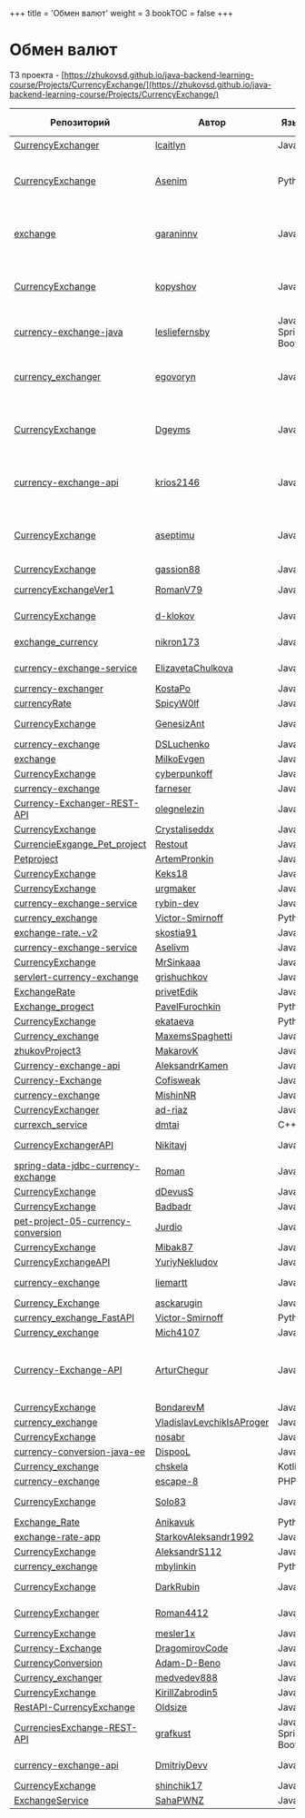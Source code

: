 +++
title = 'Обмен валют'
weight = 3
bookTOC = false
+++

# Обмен валют

ТЗ проекта - [https://zhukovsd.github.io/java-backend-learning-course/Projects/CurrencyExchange/](https://zhukovsd.github.io/java-backend-learning-course/Projects/CurrencyExchange/)

| Репозиторий | Автор | Язык | Ревью | Автор ревью |
|-------------|-------|------|-------|-------------|
| [CurrencyExchanger](https://github.com/lcaitlyn/CurrencyExchanger)                | [lcaitlyn](https://github.com/lcaitlyn)           | Java              | 🎬 [Видео](https://youtu.be/x2I655fucmo) | [zhukovsd](https://t.me/zhukovsd) |
| [CurrencyExchange](https://github.com/Asenim/CurrencyExchange)                    | [Asenim](https://github.com/Asenim)               | Python            | 🎬 [Видео](https://t.me/zhukovsd_it_chat/3027), 📝 [Заметки](https://gist.github.com/zhukovsd/fccfdb588e3bea48db17f39a0b851d32) | [zhukovsd](https://t.me/zhukovsd) |
| [exchange](https://github.com/garaninnv/exchange)                                 | [garaninnv](https://github.com/garaninnv)         | Java              | 🎬 [Видео](https://t.me/zhukovsd_it_chat/2156), 📝 [Заметки](https://gist.github.com/zhukovsd/b34c440299aea6d9942e8684ac2c6f08) | [zhukovsd](https://t.me/zhukovsd) |
| [CurrencyExchange](https://github.com/kopyshov/CurrencyExchange)                 | [kopyshov](https://github.com/kopyshov)         | Java              | 🎬 [Видео](https://t.me/zhukovsd_it_chat/4813), 📝 [Заметки](https://gist.github.com/zhukovsd/bf18f014ee600ebb0d1ebfc6a1ac8f8f) | [zhukovsd](https://t.me/zhukovsd) |
| [currency-exchange-java](https://github.com/lesliefernsby/currency-exchange-java) | [lesliefernsby](https://github.com/lesliefernsby) | Java, Spring Boot |                                                                                            |
| [currency_exchanger](https://github.com/egovoryn/currency_exchanger)              | [egovoryn](https://github.com/egovoryn)           | Java              | 🎬 [Видео](https://t.me/zhukovsd_it_chat/5655), 📝 [Заметки](https://gist.github.com/zhukovsd/6662e5b7d62369d8c02368ecb5a29fd3) | [zhukovsd](https://t.me/zhukovsd) |
| [CurrencyExchange](https://github.com/Dgeyms/CurrencyExchange)                    | [Dgeyms](https://github.com/Dgeyms)               | Java              | 🎬 [Видео](https://t.me/zhukovsd_it_chat/5860), 📝 [Заметки](https://gist.github.com/zhukovsd/a7564713fdb9f4721e7beb3aa0cb9e18) | [zhukovsd](https://t.me/zhukovsd) |
| [currency-exchange-api](https://github.com/krios2146/currency-exchange-api)       | [krios2146](https://github.com/krios2146)         | Java              | 🎬 [Видео](https://t.me/zhukovsd_it_chat/6271), 📝 [Заметки](https://gist.github.com/zhukovsd/60e0010d8e8a68629daf94c9eed4b28a) | [zhukovsd](https://t.me/zhukovsd) |
| [CurrencyExchange](https://github.com/aseptimu/CurrencyExchange) | [aseptimu](https://github.com/aseptimu) | Java | 🎬 [Видео](https://t.me/zhukovsd_it_chat/7460), 📝 [Заметки](https://gist.github.com/zhukovsd/b732b0027f9435187b14a5c06589ac95) | [zhukovsd](https://t.me/zhukovsd) |
| [CurrencyExchange](https://github.com/gassion88/CurrencyExchange) | [gassion88](https://github.com/gassion88) | Java |  |
| [currencyExchangeVer1](https://github.com/RomanV79/currencyExchangeVer1) | [RomanV79](https://github.com/RomanV79) | Java | 📝 [Заметки](https://t.me/zhukovsd_it_chat/6559) | [zhukovsd](https://t.me/zhukovsd) |
| [CurrencyExchange](https://github.com/d-klokov/CurrencyExchange) | [d-klokov](https://github.com/d-klokov) | Java | 📝 [Заметки](https://t.me/zhukovsd_it_chat/8638)  | [zhukovsd](https://t.me/zhukovsd) |
| [exchange_currency](https://github.com/nikron173/exchange_currency) | [nikron173](https://github.com/nikron173) | Java | 📝 [Заметки](https://t.me/zhukovsd_it_chat/11208)  | [zhukovsd](https://t.me/zhukovsd) |
| [currency-exchange-service](https://github.com/ElizavetaChulkova/currency-exchange-service) | [ElizavetaChulkova](https://github.com/ElizavetaChulkova) | Java | 📝 [Заметки](https://t.me/zhukovsd_it_chat/13774) | [zhukovsd](https://t.me/zhukovsd) |
| [currency-exchanger](https://github.com/KostaPo/currency-exchanger) | [KostaPo](https://github.com/KostaPo) | Java |  |
| [currencyRate](https://github.com/SpicyW0lf/currencyRate) | [SpicyW0lf](https://github.com/SpicyW0lf) | Java |  |
| [CurrencyExchange](https://github.com/GenesizAnt/CurrencyExchange) | [GenesizAnt](https://github.com/GenesizAnt) | Java | 📝 [Заметки](https://t.me/zhukovsd_it_chat/16164) | [zhukovsd](https://t.me/zhukovsd) |
| [currency-exchange](https://github.com/DSLuchenko/currency-exchange) | [DSLuchenko](https://github.com/DSLuchenko) | Java |  |
| [exchange](https://github.com/MilkoEvgen/exchange) | [MilkoEvgen](https://github.com/MilkoEvgen) | Java |  |
| [CurrencyExchange](https://github.com/cyberpunkoff/CurrencyExchange) | [cyberpunkoff](https://github.com/cyberpunkoff) | Java |  |
| [currency-exchange](https://github.com/farneser/currency-exchange) | [farneser](https://github.com/farneser) | Java |  |
| [Currency-Exchanger-REST-API](https://github.com/olegnelezin/Currency-Exchanger-REST-API) | [olegnelezin](https://github.com/olegnelezin) | Java |  |
| [CurrencyExchange](https://github.com/Crystaliseddx/CurrencyExchange) | [Crystaliseddx](https://github.com/Crystaliseddx) | Java |  |
| [CurrencieExgange_Pet_project](https://github.com/Restout/CurrencieExgange_Pet_project) | [Restout](https://github.com/Restout) | Java |  |
| [Petproject](https://github.com/ArtemPronkin/Petproject) | [ArtemPronkin](https://github.com/ArtemPronkin) | Java |  |
| [CurrencyExchange](https://github.com/Keks18/CurrencyExchange) | [Keks18](https://github.com/Keks18) | Java |  |
| [CurrencyExchange](https://github.com/urgmaker/CurrencyExchange) | [urgmaker](https://github.com/urgmaker) | Java |  |
| [currency-exchange-service](https://github.com/rybin-dev/currency-exchange-service) | [rybin-dev](https://github.com/rybin-dev) | Java |  |
| [currency_exchange](https://github.com/Victor-Smirnoff/currency_exchange) | [Victor-Smirnoff](https://github.com/Victor-Smirnoff) | Python |  |
| [exchange-rate.-v2](https://github.com/skostia91/exchange-rate.-v2) | [skostia91](https://github.com/skostia91) | Java |  |
| [currency-exchange-service](https://github.com/Aselivm/currency-exchange-service) | [Aselivm](https://github.com/Aselivm) | Java |  |
| [CurrencyExchange](https://github.com/MrSinkaaa/CurrencyExchange) | [MrSinkaaa](https://github.com/MrSinkaaa) | Java |  |
| [servlert-currency-exchange](https://github.com/grishuchkov/servlert-currency-exchange) | [grishuchkov](https://github.com/grishuchkov) | Java |  |
| [ExchangeRate](https://github.com/privetEdik/ExchangeRate/tree/master) | [privetEdik](https://github.com/privetEdik) | Java |  |
| [Exchange_progect](https://github.com/PavelFurochkin/Exchange_progect) | [PavelFurochkin](https://github.com/PavelFurochkin) | Python |  |
| [CurrencyExchange](https://github.com/ekataeva/CurrencyExchange) | [ekataeva](https://github.com/ekataeva) | Python |  |
| [Currency_exchange](https://github.com/MaxemsSpaghetti/Currency_exchange) | [MaxemsSpaghetti](https://github.com/MaxemsSpaghetti) | Java |  |
| [zhukovProject3](https://github.com/MakarovK/zhukovProject3) | [MakarovK](https://github.com/MakarovK) | Java |  |
| [Currency-exchange-api](https://github.com/AleksandrKamen/Currency-exchange-api) | [AleksandrKamen](https://github.com/AleksandrKamen) | Java |  |
| [Currency-Exchange](https://github.com/Cofisweak/Currency-Exchange) | [Cofisweak](https://github.com/Cofisweak) | Java |  |
| [currency-exchange](https://github.com/MishinNR/currency-exchange) | [MishinNR](https://github.com/MishinNR) | Java |  |
| [CurrencyExchanger](https://github.com/ad-riaz/CurrencyExchanger/) | [ad-riaz](https://github.com/ad-riaz) | Java |  |
| [currexch_service](https://github.com/dmtai/currexch_service) | [dmtai](https://github.com/dmtai) | C++ |  |
| [CurrencyExchangerAPI](https://github.com/Nikitavj/CurrencyExchangerAPI) | [Nikitavj](https://github.com/Nikitavj) | Java | 📝 [Заметки](https://gist.github.com/Asenim/abecd4f1fa16f9e33e0388b433417a10) | [coderilya](https://t.me/coderilya) |
| [spring-data-jdbc-currency-exchange](https://github.com/urgmaker/spring-data-jdbc-currency-exchange) | [Roman](https://github.com/urgmaker)  | Java   |                   |
| [CurrencyExchange](https://github.com/dDevusS/CurrencyExchange)                                      | [dDevusS](https://github.com/dDevusS) | Java   |                   |
| [CurrencyExchange](https://github.com/Badbadr/CurrencyExchange)                                      | [Badbadr](https://github.com/Badbadr) | Java   |                   |
| [pet-project-05-currency-conversion](https://github.com/Jurdio/pet-project-05-currency-conversion)   | [Jurdio](https://github.com/Jurdio)   | Java   |                   |
| [CurrencyExchange](https://github.com/Mibak87/CurrencyExchange/)                          | [Mibak87](https://github.com/Mibak87)                 | Java   |                                                                             |
| [CurrencyExchangeAPI](https://github.com/YuriyNekludov/CurrencyExchangeAPI)               | [YuriyNekludov](https://github.com/YuriyNekludov)     | Java   |                                                                             |
| [currency-exchange](https://github.com/liemartt/currency-exchange)                        | [liemartt](https://github.com/liemartt)               | Java   | 📝 [Заметки](https://gist.github.com/krios2146/1991ee95c8c4774bc48507995d174650) | [krios2146](https://t.me/krios2146) |
| [Currency_Exchange](https://github.com/asckarugin/Currency_Exchange)                      | [asckarugin](https://github.com/asckarugin)           | Java   |                                                                             |
| [currency_exchange_FastAPI](https://github.com/Victor-Smirnoff/currency_exchange_FastAPI) | [Victor-Smirnoff](https://github.com/Victor-Smirnoff) | Python |                                                                             |
| [Currency_exchange](https://github.com/Mich4107/Currency_exchange)            | [Mich4107](https://github.com/Mich4107)       | Java   |                                                                          |
| [Currency-Exchange-API](https://github.com/ArturChegur/Currency-Exchange-API) | [ArturChegur](https://github.com/ArturChegur) | Java   | 📝 [Заметки 1](https://gist.github.com/Asenim/f34870be0ed5b6da687f0e7479836083), [Заметки 2](https://gist.github.com/krios2146/79088d5bc998e05f3ea172c1fb176b6f) | [krios2146](https://github.com/krios2146) |
| [CurrencyExchange](https://github.com/BondarevM/CurrencyExchange)            | [BondarevM](https://github.com/BondarevM)       | Java   |                                                                          |
| [currency_exchange](https://github.com/VladislavLevchikIsAProger/currency_exchange)   | [VladislavLevchikIsAProger](https://github.com/VladislavLevchikIsAProger) | Java   |                                                                            |                      |
| [CurrencyExchange](https://github.com/nosabr/CurrencyExchange)                        | [nosabr](https://github.com/nosabr)                                       | Java   |                                                                            |                      |
| [currency-conversion-java-ee](https://github.com/DispooL/currency-conversion-java-ee) | [DispooL](https://github.com/DispooL)                                     | Java   |                                                                            |                      |
| [Currency_exchange](https://github.com/chskela/Currency_exchange)                     | [chskela](https://github.com/chskela)                                     | Kotlin |                                                                            |                      |
| [currency-exchange](https://github.com/escape-8/currency-exchange)                    | [escape-8](https://github.com/escape-8)                                   | PHP    |                                                                            |                      |
| [CurrencyExchange](https://github.com/Solo83/CurrencyExchange)                        | [Solo83](https://github.com/Solo83)                                       | Java   | 📝 [Заметки](https://gist.github.com/Asenim/c22b53f6445e728d0cf073c6fb35bbd0) | [makeitvsolo](https://t.me/makeitvsolo) |
| [Exchange_Rate](https://github.com/Anikavuk/Exchange_Rate)                            | [Anikavuk](https://github.com/Anikavuk)                                   | Python |                                                                            |                      |
[exchange-rate-app](https://github.com/StarkovAleksandr1992/exchange-rate-app) | [StarkovAleksandr1992](https://github.com/StarkovAleksandr1992) | Java |  |  |
| [CurrencyExchange](https://github.com/AleksandrS112/CurrencyExchange) | [AleksandrS112](https://github.com/AleksandrS112) | Java |  |  |
| [currency_exchange](https://github.com/mbylinkin/currency_exchange) | [mbylinkin](https://github.com/mbylinkin) | Python |  |  |
| [CurrencyExchange](https://github.com/DarkRubin/CurrencyExchange) | [DarkRubin](https://github.com/DarkRubin) | Java | 📝 [Заметки](https://gist.github.com/Asenim/e25cdca88a4270642ed834502471ab91) | Stepan Primshic |
| [CurrencyExchanger](https://github.com/Roman4412/CurrencyExchanger) | [Roman4412](https://github.com/Roman4412) | Java | 📝 [Заметки](https://gist.github.com/Asenim/2e66ea56b43978023f844440c95cc115) | [Влад Левчик](https://t.me/IamNotARapperr) |
| [CurrencyExchange](https://github.com/mesler1x/CurrencyExchange) | [mesler1x](https://github.com/mesler1x) | Java |  |  |
| [Currency-Exchange](https://github.com/DragomirovCode/Currency-Exchange) | [DragomirovCode](https://github.com/DragomirovCode) | Java |  |  |
| [CurrencyConversion](https://github.com/Adam-D-Beno/CurrencyConversion) | [Adam-D-Beno](https://github.com/Adam-D-Beno) | Java |  |  |
| [Currency_exchanger](https://github.com/medvedev888/Currency_exchanger) | [medvedev888](https://github.com/medvedev888) | Java |  |  |
| [CurrencyExchange](https://github.com/KirillZabrodin5/CurrencyExchange) | [KirillZabrodin5](https://github.com/KirillZabrodin5) | Java |  |  |
| [RestAPI-CurrencyExchange](https://github.com/Oldsize/RestAPI-CurrencyExchange) | [Oldsize](https://github.com/Oldsize) | Java |  |  |
| [CurrenciesExchange-REST-API](https://github.com/grafkust/CurrenciesExchange-REST-API) | [grafkust](https://github.com/grafkust) | Java, Spring Boot |  |  |
| [currency-exchange-api](https://github.com/DmitriyDevv/currency-exchange-api) | [DmitriyDevv](https://github.com/DmitriyDevv) | Java | 📝 [Заметки](https://gist.github.com/Asenim/db00ee016e68e22b363d0606ed0aca43) | [Сергей Жуков](https://t.me/zhukovsd) |
| [CurrencyExchange](https://github.com/shinchik17/CurrencyExchange) | [shinchik17](https://github.com/shinchik17) | Java |  |  |
| [ExchangeService](https://github.com/SahaPWNZ/ExchangeService) | [SahaPWNZ](https://github.com/SahaPWNZ) | Java |  |  |

